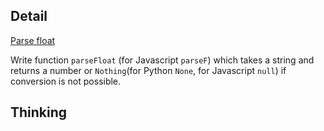 ## Detail

[Parse float](https://www.codewars.com/kata/parse-float/train/haskell)

Write function `parseFloat` (for Javascript `parseF`) which takes a string and returns a number or `Nothing`(for Python `None`, for Javascript `null`) if conversion is not possible.

## Thinking

